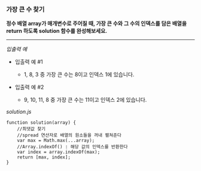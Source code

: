 ### 가장 큰 수 찾기

**정수 배열 array가 매개변수로 주어질 때, 가장 큰 수와 그 수의 인덱스를 담은 배열을 return 하도록 solution 함수를 완성해보세요.**

---

_입출력 예_

- 입출력 예 #1

  - 1, 8, 3 중 가장 큰 수는 8이고 인덱스 1에 있습니다.

- 입출력 예 #2

  - 9, 10, 11, 8 중 가장 큰 수는 11이고 인덱스 2에 있습니다.

_solution.js_

```
function solution(array) {
    //최댓값 찾기
    //spread 연산자로 배열의 원소들을 꺼내 펼쳐준다
    var max = Math.max(...array);
    //Array.indexOf() : 해당 값의 인덱스를 반환한다
    var index = array.indexOf(max);
    return [max, index];
}
```

